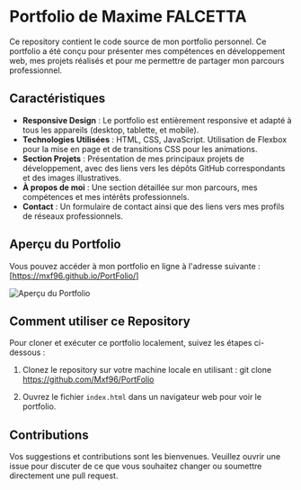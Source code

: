 # Portfolio de Maxime FALCETTA

Ce repository contient le code source de mon portfolio personnel. Ce portfolio a été conçu pour présenter mes compétences en développement web, mes projets réalisés et pour me permettre de partager mon parcours professionnel.

## Caractéristiques

- **Responsive Design** : Le portfolio est entièrement responsive et adapté à tous les appareils (desktop, tablette, et mobile).
- **Technologies Utilisées** : HTML, CSS, JavaScript. Utilisation de Flexbox pour la mise en page et de transitions CSS pour les animations.
- **Section Projets** : Présentation de mes principaux projets de développement, avec des liens vers les dépôts GitHub correspondants et des images illustratives.
- **À propos de moi** : Une section détaillée sur mon parcours, mes compétences et mes intérêts professionnels.
- **Contact** : Un formulaire de contact ainsi que des liens vers mes profils de réseaux professionnels.

## Aperçu du Portfolio

Vous pouvez accéder à mon portfolio en ligne à l'adresse suivante : [https://mxf96.github.io/PortFolio/]

![Aperçu du Portfolio](lien_vers_une_image_du_portfolio)

## Comment utiliser ce Repository

Pour cloner et exécuter ce portfolio localement, suivez les étapes ci-dessous :

1. Clonez le repository sur votre machine locale en utilisant :
git clone https://github.com/Mxf96/PortFolio

2. Ouvrez le fichier `index.html` dans un navigateur web pour voir le portfolio.

## Contributions

Vos suggestions et contributions sont les bienvenues. Veuillez ouvrir une issue pour discuter de ce que vous souhaitez changer ou soumettre directement une pull request.
